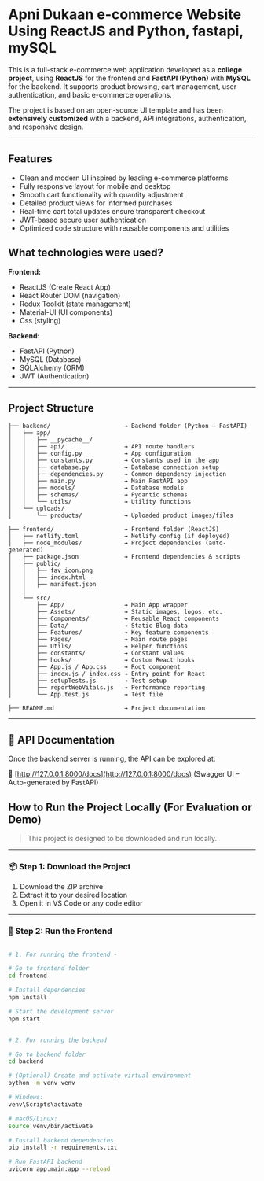 # Apni Dukaan e-commerce Website Using ReactJS and Python, fastapi, mySQL

This is a full-stack e-commerce web application developed as a **college project**, using **ReactJS** for the frontend and **FastAPI (Python)** with **MySQL** for the backend. It supports product browsing, cart management, user authentication, and basic e-commerce operations.

The project is based on an open-source UI template and has been **extensively customized** with a backend, API integrations, authentication, and responsive design.

---

## Features

- Clean and modern UI inspired by leading e-commerce platforms
- Fully responsive layout for mobile and desktop
- Smooth cart functionality with quantity adjustment
- Detailed product views for informed purchases
- Real-time cart total updates ensure transparent checkout
- JWT-based secure user authentication
- Optimized code structure with reusable components and utilities

## What technologies were used?

**Frontend:**

- ReactJS (Create React App)
- React Router DOM (navigation)
- Redux Toolkit (state management)
- Material-UI (UI components)
- Css (styling)

**Backend:**

- FastAPI (Python)
- MySQL (Database)
- SQLAlchemy (ORM)
- JWT (Authentication)

---

## Project Structure

```
├── backend/                     → Backend folder (Python – FastAPI)
│   ├── app/
│   │   ├── __pycache__/
│   │   ├── api/                 → API route handlers
│   │   ├── config.py            → App configuration
│   │   ├── constants.py         → Constants used in the app
│   │   ├── database.py          → Database connection setup
│   │   ├── dependencies.py      → Common dependency injection
│   │   ├── main.py              → Main FastAPI app
│   │   ├── models/              → Database models
│   │   ├── schemas/             → Pydantic schemas
│   │   └── utils/               → Utility functions
│   └── uploads/
│       └── products/            → Uploaded product images/files

├── frontend/                    → Frontend folder (ReactJS)
│   ├── netlify.toml             → Netlify config (if deployed)
│   ├── node_modules/            → Project dependencies (auto-generated)
│   ├── package.json             → Frontend dependencies & scripts
│   ├── public/
│   │   ├── fav_icon.png
│   │   ├── index.html
│   │   ├── manifest.json
│   │
│   └── src/
│       ├── App/                 → Main App wrapper
│       ├── Assets/              → Static images, logos, etc.
│       ├── Components/          → Reusable React components
│       ├── Data/                → Static Blog data
│       ├── Features/            → Key feature components
│       ├── Pages/               → Main route pages
│       ├── Utils/               → Helper functions
│       ├── constants/           → Constant values
│       ├── hooks/               → Custom React hooks
│       ├── App.js / App.css     → Root component
│       ├── index.js / index.css → Entry point for React
│       ├── setupTests.js        → Test setup
│       ├── reportWebVitals.js   → Performance reporting
│       └── App.test.js          → Test file

├── README.md                    → Project documentation

```

---

## 🧪 API Documentation

Once the backend server is running, the API can be explored at:

📎 [http://127.0.0.1:8000/docs](http://127.0.0.1:8000/docs) (Swagger UI – Auto-generated by FastAPI)

## How to Run the Project Locally (For Evaluation or Demo)

> This project is designed to be downloaded and run locally.

---

### 📦 Step 1: Download the Project

1. Download the ZIP archive
2. Extract it to your desired location
3. Open it in VS Code or any code editor

---

### 🧰 Step 2: Run the Frontend

```bash

# 1. For running the frontend -

# Go to frontend folder
cd frontend

# Install dependencies
npm install

# Start the development server
npm start


# 2. For running the backend

# Go to backend folder
cd backend

# (Optional) Create and activate virtual environment
python -m venv venv

# Windows:
venv\Scripts\activate

# macOS/Linux:
source venv/bin/activate

# Install backend dependencies
pip install -r requirements.txt

# Run FastAPI backend
uvicorn app.main:app --reload
```
